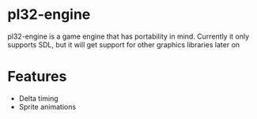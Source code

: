 # pl32-engine
pl32-engine is a game engine that has portability in mind. Currently it only
supports SDL, but it will get support for other graphics libraries later on

# Features

- Delta timing
- Sprite animations
